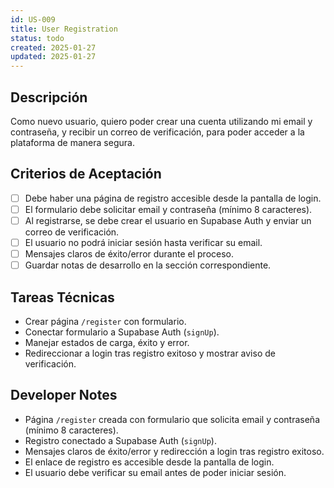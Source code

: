 ```yaml
---
id: US-009
title: User Registration
status: todo
created: 2025-01-27
updated: 2025-01-27
---
```


## Descripción
Como nuevo usuario, quiero poder crear una cuenta utilizando mi email y contraseña, y recibir un correo de verificación, para poder acceder a la plataforma de manera segura.

## Criterios de Aceptación
- [ ] Debe haber una página de registro accesible desde la pantalla de login.
- [ ] El formulario debe solicitar email y contraseña (mínimo 8 caracteres).
- [ ] Al registrarse, se debe crear el usuario en Supabase Auth y enviar un correo de verificación.
- [ ] El usuario no podrá iniciar sesión hasta verificar su email.
- [ ] Mensajes claros de éxito/error durante el proceso.
- [ ] Guardar notas de desarrollo en la sección correspondiente.

## Tareas Técnicas
- Crear página `/register` con formulario.
- Conectar formulario a Supabase Auth (`signUp`).
- Manejar estados de carga, éxito y error.
- Redireccionar a login tras registro exitoso y mostrar aviso de verificación.

## Developer Notes
- Página `/register` creada con formulario que solicita email y contraseña (mínimo 8 caracteres).
- Registro conectado a Supabase Auth (`signUp`).
- Mensajes claros de éxito/error y redirección a login tras registro exitoso.
- El enlace de registro es accesible desde la pantalla de login.
- El usuario debe verificar su email antes de poder iniciar sesión.
